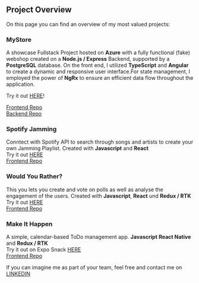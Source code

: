 ## Project Overview

On this page you can find an overview of my most valued projects:

### MyStore

A showcase Fullstack Project hosted on **Azure** with a fully functional (fake) webshop created on a **Node.js / Express** Backend, supported by a **PostgreSQL** database. On the front end, I utilized **TypeScript** and **Angular** to create a dynamic and responsive user interface.For state management, I employed the power of **NgRx** to ensure an efficient data flow throughout the application.

Try it out [HERE](https://lively-bush-066e13b03.4.azurestaticapps.net/)!

[Frontend Repo](https://github.com/l3x-fx/MyStoreApp)  
[Backend Repo](https://github.com/l3x-fx/Storefront_Backend_Project)

### Spotify Jamming

Conntect with Spotify API to search through songs and artists to create your own Jamming Playlist.
Created with **Javascript** and **React**  
Try it out [HERE](https://enchanting-narwhal-efd2fb.netlify.app/)  
[Frontend Repo](https://github.com/l3x-fx/SpotifyJamming)

### Would You Rather?

This you lets you create and vote on polls as well as analyse the engagement of the users.
Created with **Javascript**, **React** und **Redux / RTK**  
Try it out [HERE](https://sensational-mandazi-44869f.netlify.app/login)  
[Frontend Repo](https://github.com/l3x-fx/SpotifyJamming)

### Make It Happen

A simple, calendar-based ToDo management app. **Javascript** **React Native** and **Redux / RTK**  
Try it out on Expo Snack [HERE](https://snack.expo.dev/@l3x-fx/makeithappen)  
[Frontend Repo](https://github.com/l3x-fx/MakeItHappen)

If you can imagine me as part of your team, feel free and contact me on [LINKEDIN](https://www.linkedin.com/in/sabine-fleischmann/)
